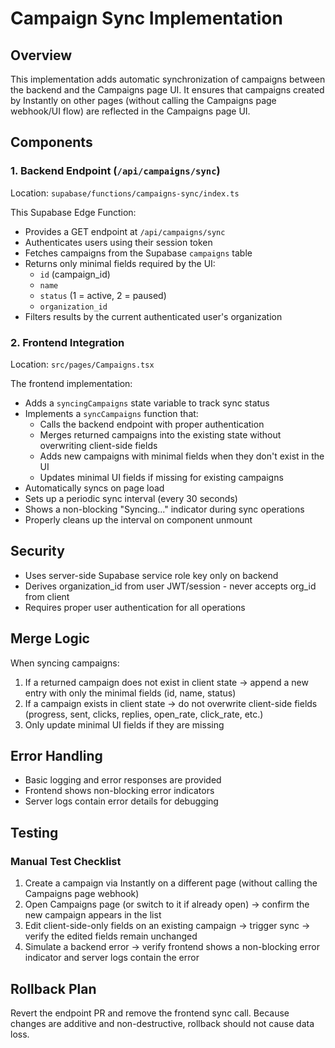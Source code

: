 # Campaign Sync Implementation

## Overview

This implementation adds automatic synchronization of campaigns between the backend and the Campaigns page UI. It ensures that campaigns created by Instantly on other pages (without calling the Campaigns page webhook/UI flow) are reflected in the Campaigns page UI.

## Components

### 1. Backend Endpoint (`/api/campaigns/sync`)

Location: `supabase/functions/campaigns-sync/index.ts`

This Supabase Edge Function:
- Provides a GET endpoint at `/api/campaigns/sync`
- Authenticates users using their session token
- Fetches campaigns from the Supabase `campaigns` table
- Returns only minimal fields required by the UI:
  - `id` (campaign_id)
  - `name`
  - `status` (1 = active, 2 = paused)
  - `organization_id`
- Filters results by the current authenticated user's organization

### 2. Frontend Integration

Location: `src/pages/Campaigns.tsx`

The frontend implementation:
- Adds a `syncingCampaigns` state variable to track sync status
- Implements a `syncCampaigns` function that:
  - Calls the backend endpoint with proper authentication
  - Merges returned campaigns into the existing state without overwriting client-side fields
  - Adds new campaigns with minimal fields when they don't exist in the UI
  - Updates minimal UI fields if missing for existing campaigns
- Automatically syncs on page load
- Sets up a periodic sync interval (every 30 seconds)
- Shows a non-blocking "Syncing..." indicator during sync operations
- Properly cleans up the interval on component unmount

## Security

- Uses server-side Supabase service role key only on backend
- Derives organization_id from user JWT/session - never accepts org_id from client
- Requires proper user authentication for all operations

## Merge Logic

When syncing campaigns:
1. If a returned campaign does not exist in client state → append a new entry with only the minimal fields (id, name, status)
2. If a campaign exists in client state → do not overwrite client-side fields (progress, sent, clicks, replies, open_rate, click_rate, etc.)
3. Only update minimal UI fields if they are missing

## Error Handling

- Basic logging and error responses are provided
- Frontend shows non-blocking error indicators
- Server logs contain error details for debugging

## Testing

### Manual Test Checklist

1. Create a campaign via Instantly on a different page (without calling the Campaigns page webhook)
2. Open Campaigns page (or switch to it if already open) → confirm the new campaign appears in the list
3. Edit client-side-only fields on an existing campaign → trigger sync → verify the edited fields remain unchanged
4. Simulate a backend error → verify frontend shows a non-blocking error indicator and server logs contain the error

## Rollback Plan

Revert the endpoint PR and remove the frontend sync call. Because changes are additive and non-destructive, rollback should not cause data loss.